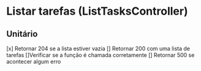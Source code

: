 # Listar tarefas (ListTasksController)

## Unitário

[x] Retornar 204 se a lista estiver vazia
[] Retornar 200 com uma lista de tarefas
[]Verificar se a função é chamada corretamente
[] Retornar 500 se acontecer algum erro
